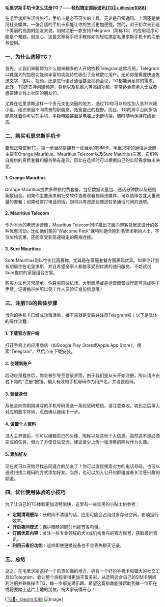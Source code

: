 **毛里求斯手机卡怎么注册TG？——轻松搞定国际通讯[[TG💪+ @esim1088](https://t.me/s/esim1088)]**

在毛里求斯生活或旅行，手机卡是必不可少的工具。无论是日常通讯、上网还是使用社交媒体，一张合适的手机卡都能让你的生活更加便捷。然而，对于初次来到这个美丽的岛国的朋友来说，如何注册一款支持Telegram（简称TG）的应用程序可能是个难题。别担心，这篇文章将手把手教你如何轻松搞定毛里求斯手机卡的注册与使用。

### 一、为什么选择TG？

首先，让我们来聊聊为什么越来越多的人开始依赖Telegram这款应用。Telegram以其强大的加密功能和丰富的功能特性吸引了全球数亿用户。无论你是需要快速发送文字、图片、视频，还是进行语音通话甚至视频会议，TG都能满足你的需求。此外，TG还支持创建频道、群组以及机器人等高级功能，非常适合商务人士或者想要建立线上社区的朋友们。

尤其在毛里求斯这样一个多元文化交融的地方，通过TG你可以轻松加入各种兴趣小组，结识来自不同背景的新朋友，拓宽自己的视野。而且，TG的跨平台同步功能意味着你可以在手机、平板电脑甚至是电脑上无缝切换，随时随地保持在线状态。

### 二、购买毛里求斯手机卡

要想正常使用TG，第一步当然是拥有一张当地的SIM卡。毛里求斯的通信运营商主要有Orange Mauritius、Mauritius Telecom以及Sure Mauritius三家，它们各自提供的资费套餐和服务略有差异，因此在选择时可以根据自己的实际需求做出决定。

#### 1. Orange Mauritius
Orange Mauritius提供多种预付费套餐，包括数据流量包、通话分钟数以及短信条数组合。如果你主要用来刷社交软件或者观看视频流媒体，可以选择包含大量流量的套餐；如果经常打电话的话，则可以考虑那些赠送较多通话时间的选项。

#### 2. Mauritius Telecom
作为本地的老牌运营商，Mauritius Telecom同样推出了面向游客及居民设计的各种优惠活动。比如他们家的“Welcome Pack”就特别适合刚到毛里求斯的人士，不仅价格实惠，还能享受到高速稳定的网络连接。

#### 3. Sure Mauritius
Sure Mauritius则以性价比高著称，尤其是在家庭套餐方面表现优异。如果你计划长期居住在毛里求斯，并且希望全家人都能享受到优质的通讯服务，不妨试试Sure提供的家庭组合方案。

购买方法也非常简单，你只需前往机场、大型商场或是运营商营业厅即可完成购卡手续。记得携带护照以便工作人员验证身份信息哦！

### 三、注册TG的具体步骤

当你的手机卡已经成功激活后，接下来就是安装并注册Telegram啦！以下是具体的操作流程：

#### 1. 下载官方客户端
打开手机上的应用商店（如Google Play Store或Apple App Store），搜索“Telegram”，然后点击下载安装。

#### 2. 创建新账户
启动应用程序后，你会被引导至登录界面。由于我们是从头开始注册，所以请点击右下角的“注册”按钮。输入有效的手机号码作为用户名，并设置密码。

#### 3. 验证身份
系统会向你刚刚填写的手机号码发送一条验证码短信，请注意查收。收到之后填入对应的数字序列，点击确认继续下一步。

#### 4. 设置个人资料
进入主界面后，你可以编辑自己的头像、昵称以及其他个人信息。虽然这不是必须完成的任务，但为了方便日后交流，建议至少上传一张清晰的照片作为头像。

#### 5. 添加好友
现在就可以开始寻找志同道合的朋友了！你可以直接搜索对方的电话号码，也可以通过扫描二维码的方式添加好友。当然，也可以加入公开的群组或者关注感兴趣的频道。

### 四、优化使用体验的小技巧

为了让自己的TG体验更加流畅愉快，这里有一些实用的小贴士供参考：

- **定期清理缓存**：长时间不清理的话，应用可能会占用过多存储空间，影响运行效率。
- **开启夜间模式**：保护眼睛的同时也能节省电量。
- **订阅优质内容**：关注一些专业领域的大V或机构发布的官方账号，获取最新资讯。
- **利用云备份功能**：这样即使更换设备也不会丢失聊天记录。

### 五、总结

总之，在毛里求斯这样一个风景如画的地方，拥有一个好的手机卡和强大的社交工具如Telegram，会让整个旅程变得更加丰富多彩。从选购适合自己的SIM卡到顺利注册并熟练操作TG，每一步都充满乐趣。希望这篇指南能够帮助到每一位正在或将要踏上这片土地的朋友，祝大家玩得开心！

[[TG💪+ @esim1088](https://t.me/s/esim1088) ![Image](https://i.postimg.cc/4NQfJmqS/Snipaste-2025-05-13-00-14-12.png)]